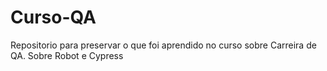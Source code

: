 # Curso-QA
Repositorio para preservar o que foi aprendido no curso sobre Carreira de QA. Sobre Robot e Cypress 
